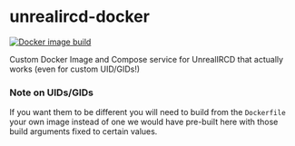 unrealircd-docker
=================

[![Docker image build](https://github.com/deavmi/unrealircd-docker/actions/workflows/docker-image.yml/badge.svg)](https://github.com/deavmi/unrealircd-docker/actions/workflows/docker-image.yml)

Custom Docker Image and Compose service for UnrealIRCD that actually works (even for custom UID/GIDs!)

### Note on UIDs/GIDs

If you want them to be different you will need to build from the `Dockerfile` your own image
instead of one we would have pre-built here with those build arguments fixed to certain values.
